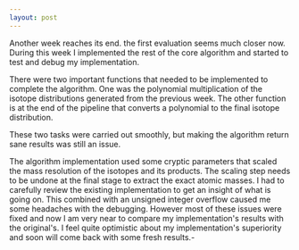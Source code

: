 ```yaml
---
layout: post
---
```


Another week reaches its end. the first evaluation seems much closer now. During this week I implemented the rest of the core algorithm and started to test and debug my implementation.

There were two important functions that needed to be implemented to complete the algorithm. One was the polynomial multiplication of the isotope distributions generated from the previous week. The other function is at the end of the pipeline that converts a polynomial to the final isotope distribution. 

These two tasks were carried out smoothly, but making the algorithm return sane results was still an issue.

The algorithm implementation used some cryptic parameters that scaled the mass resolution of the isotopes and its products. The scaling step needs to be undone at the final stage to extract the exact atomic masses. I had to carefully review the existing implementation to get an insight of what is going on. This combined with an unsigned integer overflow caused me some headaches with the debugging. However most of these issues were fixed and now I am very near to compare my implementation's results with the original's. I feel quite optimistic about my implementation's superiority and soon will come back with some fresh results.-

